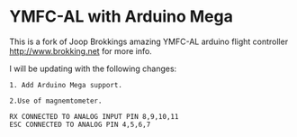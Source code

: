 # YMFC-AL with Arduino Mega
This is a fork of Joop Brokkings amazing YMFC-AL arduino flight controller
http://www.brokking.net for more info.

I will be updating with the following changes:

    1. Add Arduino Mega support.
    
    2.Use of magnemtometer.
    
    RX CONNECTED TO ANALOG INPUT PIN 8,9,10,11
    ESC CONNECTED TO ANALOG PIN 4,5,6,7
